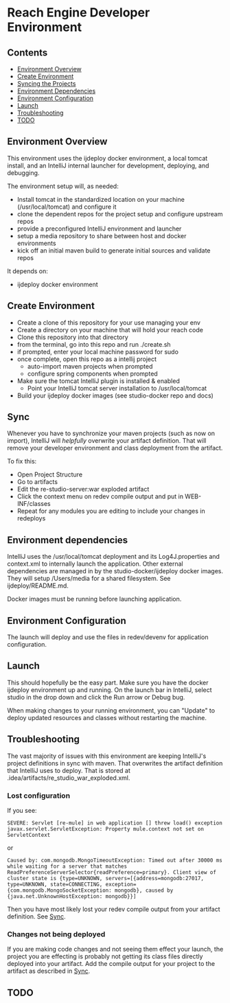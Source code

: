 # Reach Engine Developer Environment

## Contents

* [Environment Overview](#environment-overview)
* [Create Environment](#create-environment)
* [Syncing the Projects](#sync)
* [Environment Dependencies](#environment-dependencies)
* [Environment Configuration](#environment-configuration)
* [Launch](#launch)
* [Troubleshooting](#troubleshooting)
* [TODO](#todo)

## Environment Overview

This environment uses the ijdeploy docker environment, a local tomcat install, and an IntelliJ internal launcher for development, deploying, and debugging.

The environment setup will, as needed:
- Install tomcat in the standardized location on your machine (/usr/local/tomcat) and configure it
- clone the dependent repos for the project setup and configure upstream repos
- provide a preconfigured IntelliJ environment and launcher
- setup a media repository to share between host and docker environments
- kick off an initial maven build to generate initial sources and validate repos

It depends on:
- ijdeploy docker environment

## Create Environment

- Create a clone of this repository for your use managing your env
- Create a directory on your machine that will hold your reach code
- Clone this repository into that directory
- from the terminal, go into this repo and run ./create.sh <githubusername>
- if prompted, enter your local machine password for sudo
- once complete, open this repo as a intellij project
  - auto-import maven projects when prompted
  - configure spring components when prompted
- Make sure the tomcat IntelliJ plugin is installed & enabled
  - Point your IntelliJ tomcat server installation to /usr/local/tomcat
- Build your ijdeploy docker images (see studio-docker repo and docs)
  
## Sync

Whenever you have to synchronize your maven projects (such as now on 
import), IntelliJ will *helpfully* overwrite your artifact definition.
That will remove your developer environment and class deployment from 
the artifact. 

To fix this:
- Open Project Structure
- Go to artifacts
- Edit the re-studio-server:war exploded artifact
- Click the context menu on redev compile output and put in WEB-INF/classes
- Repeat for any modules you are editing to include your changes in redeploys

## Environment dependencies

IntelliJ uses the /usr/local/tomcat deployment and its Log4J.properties
and context.xml to internally launch the application. Other external 
dependencies are managed in by the studio-docker/ijdeploy docker images.
They will setup /Users/media for a shared filesystem. See 
ijdeploy/README.md.

Docker images must be running before launching application.

## Environment Configuration

The launch will deploy and use the files in redev/devenv for application 
configuration.

## Launch

This should hopefully be the easy part. Make sure you have the docker ijdeploy environment up and running. On the launch bar in IntelliJ, select studio in the drop down and click the Run arrow or Debug bug.

When making changes to your running environment, you can "Update" to deploy updated resources and classes without restarting the machine.

## Troubleshooting

The vast majority of issues with this environment are keeping IntelliJ's
project definitions in sync with maven. That overwrites the artifact 
definition that IntelliJ uses to deploy. That is stored at .idea/artifacts/re_studio_war_exploded.xml.

### Lost configuration

If you see:

```
SEVERE: Servlet [re-mule] in web application [] threw load() exception
javax.servlet.ServletException: Property mule.context not set on ServletContext
```

or

```
Caused by: com.mongodb.MongoTimeoutException: Timed out after 30000 ms while waiting for a server that matches ReadPreferenceServerSelector{readPreference=primary}. Client view of cluster state is {type=UNKNOWN, servers=[{address=mongodb:27017, type=UNKNOWN, state=CONNECTING, exception={com.mongodb.MongoSocketException: mongodb}, caused by {java.net.UnknownHostException: mongodb}}]
```

Then you have most likely lost your redev compile output from your artifact definition. See [Sync](#sync).

### Changes not being deployed

If you are making code changes and not seeing them effect your launch, the project you are effecting is probably not getting its class files directly deployed into your artifact. Add the compile output for your project to the artifact as described in [Sync](#sync).

## TODO

